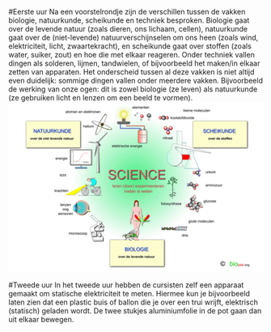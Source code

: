 #Eerste uur
Na een voorstelrondje zijn de verschillen tussen de vakken biologie, natuurkunde, scheikunde en techniek besproken. Biologie gaat over de levende natuur (zoals dieren, ons lichaam, cellen), natuurkunde gaat over de (niet-levende) natuurverschijnselen om ons heen (zoals wind, elektriciteit, licht, zwaartekracht), en scheikunde gaat over stoffen (zoals water, suiker, zout) en hoe die met elkaar reageren. Onder techniek vallen dingen als solderen, lijmen, tandwielen, of bijvoorbeeld het maken/in elkaar zetten van apparaten. Het onderscheid tussen al deze vakken is niet altijd even duidelijk: sommige dingen vallen onder meerdere vakken. Bijvoorbeeld de werking van onze ogen: dit is zowel biologie (ze leven) als natuurkunde (ze gebruiken licht en lenzen om een beeld te vormen).
![NatuurTechniek](https://github.com/dpstruwe/N-T-cursus-DJOG/blob/master/Lessen/poster.jpg)

#Tweede uur
In het tweede uur hebben de cursisten zelf een apparaat gemaakt om statische elektriciteit te meten. Hiermee kun je bijvoorbeeld laten zien dat een plastic buis of ballon die je over een trui wrijft, elektrisch (statisch) geladen wordt. De twee stukjes aluminiumfolie in de pot gaan dan uit elkaar bewegen.

